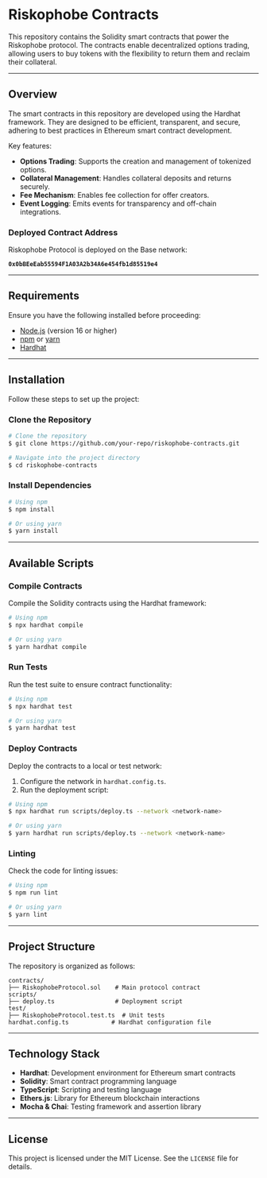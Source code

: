 # Riskophobe Contracts

This repository contains the Solidity smart contracts that power the Riskophobe protocol. The contracts enable
decentralized options trading, allowing users to buy tokens with the flexibility to return them and reclaim their
collateral.

---

## Overview

The smart contracts in this repository are developed using the Hardhat framework. They are designed to be efficient,
transparent, and secure, adhering to best practices in Ethereum smart contract development.

Key features:

- **Options Trading**: Supports the creation and management of tokenized options.
- **Collateral Management**: Handles collateral deposits and returns securely.
- **Fee Mechanism**: Enables fee collection for offer creators.
- **Event Logging**: Emits events for transparency and off-chain integrations.

### Deployed Contract Address

Riskophobe Protocol is deployed on the Base network:

**`0x0bBEeEab55594F1A03A2b34A6e454fb1d85519e4`**

---

## Requirements

Ensure you have the following installed before proceeding:

- [Node.js](https://nodejs.org/) (version 16 or higher)
- [npm](https://www.npmjs.com/) or [yarn](https://yarnpkg.com/)
- [Hardhat](https://hardhat.org/)

---

## Installation

Follow these steps to set up the project:

### Clone the Repository

```bash
# Clone the repository
$ git clone https://github.com/your-repo/riskophobe-contracts.git

# Navigate into the project directory
$ cd riskophobe-contracts
```

### Install Dependencies

```bash
# Using npm
$ npm install

# Or using yarn
$ yarn install
```

---

## Available Scripts

### Compile Contracts

Compile the Solidity contracts using the Hardhat framework:

```bash
# Using npm
$ npx hardhat compile

# Or using yarn
$ yarn hardhat compile
```

### Run Tests

Run the test suite to ensure contract functionality:

```bash
# Using npm
$ npx hardhat test

# Or using yarn
$ yarn hardhat test
```

### Deploy Contracts

Deploy the contracts to a local or test network:

1. Configure the network in `hardhat.config.ts`.
2. Run the deployment script:

```bash
# Using npm
$ npx hardhat run scripts/deploy.ts --network <network-name>

# Or using yarn
$ yarn hardhat run scripts/deploy.ts --network <network-name>
```

### Linting

Check the code for linting issues:

```bash
# Using npm
$ npm run lint

# Or using yarn
$ yarn lint
```

---

## Project Structure

The repository is organized as follows:

```
contracts/
├── RiskophobeProtocol.sol    # Main protocol contract
scripts/
├── deploy.ts                 # Deployment script
test/
├── RiskophobeProtocol.test.ts  # Unit tests
hardhat.config.ts            # Hardhat configuration file
```

---

## Technology Stack

- **Hardhat**: Development environment for Ethereum smart contracts
- **Solidity**: Smart contract programming language
- **TypeScript**: Scripting and testing language
- **Ethers.js**: Library for Ethereum blockchain interactions
- **Mocha & Chai**: Testing framework and assertion library

---

## License

This project is licensed under the MIT License. See the `LICENSE` file for details.
